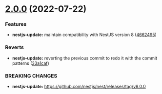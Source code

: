 # [2.0.0](https://github.com/rorteg/nestjs-feature-toggle/compare/v1.1.0...v2.0.0) (2022-07-22)


### Features

* **nestjs-update:** maintain compatibility with NestJS version 8 ([4662495](https://github.com/rorteg/nestjs-feature-toggle/commit/46624950cc3e29a6883a47354731e7b34af76471))


### Reverts

* **nestjs-update:** reverting the previous commit to redo it with the commit patterns ([33a1caf](https://github.com/rorteg/nestjs-feature-toggle/commit/33a1cafa62ce19e8a9e3ef47e5808f6edf072076))


### BREAKING CHANGES

* **nestjs-update:** https://github.com/nestjs/nest/releases/tag/v8.0.0
